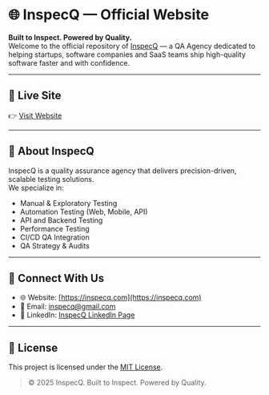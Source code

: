
# 🌐 InspecQ — Official Website

**Built to Inspect. Powered by Quality.**  
Welcome to the official repository of [InspecQ](https://inspecq.com) — a QA Agency dedicated to helping startups, software companies and SaaS teams ship high-quality software faster and with confidence.

---

## 🚀 Live Site

👉 [Visit Website](https://inspecq.com)

---

## 📌 About InspecQ

InspecQ is a quality assurance agency that delivers precision-driven, scalable testing solutions.  
We specialize in:

- Manual & Exploratory Testing  
- Automation Testing (Web, Mobile, API)  
- API and Backend Testing 
- Performance Testing  
- CI/CD QA Integration  
- QA Strategy & Audits
  
---

## 👋 Connect With Us

- 🌐 Website: [https://inspecq.com](https://inspecq.com)  
- 📧 Email: inspecq@gmail.com  
- 🔗 LinkedIn: [InspecQ LinkedIn Page](https://linkedin.com/company/inspecq)

---
## 📄 License

This project is licensed under the [MIT License](./LICENSE).

> © 2025 InspecQ. Built to Inspect. Powered by Quality.
